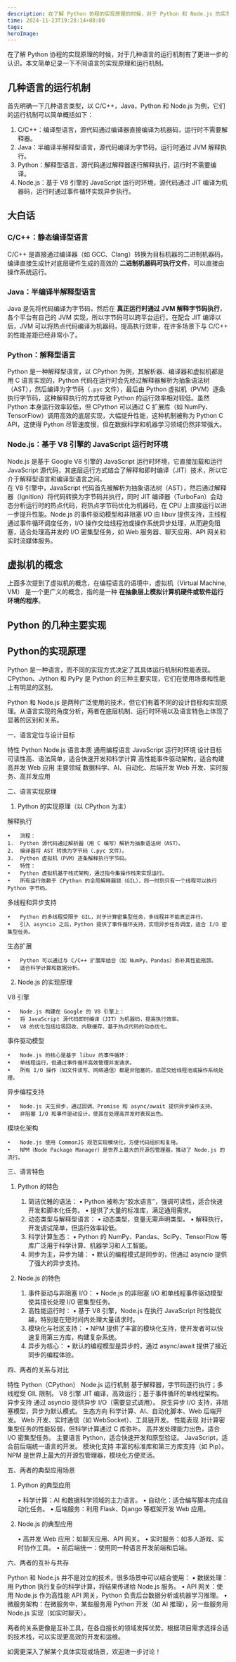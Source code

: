 ```yaml
---
description: 在了解 Python 协程的实现原理的时候，对于 Python 和 Node.js 的实现原理有了更进一步的认识。本文简单记录一下不同语言的实现原理和运行机制。
time: 2024-11-23T19:28:14+08:00
tags: 
heroImage: 
---
```


在了解 Python 协程的实现原理的时候，对于几种语言的运行机制有了更进一步的认识。本文简单记录一下不同语言的实现原理和运行机制。

## 几种语言的运行机制

首先明确一下几种语言类型，以 C/C++，Java，Python 和 Node.js 为例，它们的运行机制可以简单概括如下：

1. C/C++：编译型语言，源代码通过编译器直接编译为机器码，运行时不需要解释器。
2. Java：半编译半解释型语言，源代码编译为字节码，运行时通过 JVM 解释执行。
3. Python：解释型语言，源代码通过解释器逐行解释执行，运行时不需要编译。
4. Node.js：基于 V8 引擎的 JavaScript 运行时环境，源代码通过 JIT 编译为机器码，运行时通过事件循环实现异步执行。

## 大白话

### C/C++：静态编译型语言

C/C++ 是直接通过编译器（如 GCC、Clang）转换为目标机器的二进制机器码，编译直接生成针对底层硬件生成的高效的 **二进制机器码可执行文件**，可以直接由操作系统运行。

### Java：半编译半解释型语言

Java 是先将代码编译为字节码，然后在 **真正运行时通过 JVM 解释字节码执行**，各个平台有自己的 JVM 实现，所以字节码可以跨平台运行。在配合 JIT 编译以后，JVM 可以将热点代码编译为机器码，提高执行效率，在许多场景下与 C/C++ 的性能差距已经非常小了。

### Python：解释型语言

Python 是一种解释型语言，以 CPython 为例，其解析器、编译器和虚拟机都是用 C 语言实现的，Python 代码在运行时会先经过解释器解析为抽象语法树（AST），然后编译为字节码（`.pyc` 文件），最后由 Python 虚拟机（PVM）逐条执行字节码，这种解释执行的方式导致 Python 的运行效率相对较低。虽然 Python 本身运行效率较低，但 CPython 可以通过 C 扩展库（如 NumPy、TensorFlow）调用高效的底层实现，大幅提升性能，这种机制被称为 Python C API，这使得 Python 尽管速度慢，但在数据科学和机器学习领域仍然非常强大。

> 

### Node.js：基于 V8 引擎的 JavaScript 运行时环境

Node.js 是基于 Google V8 引擎的 JavaScript 运行时环境，它直接加载和运行 JavaScript 源代码，其底层运行方式结合了解释和即时编译（JIT）技术，所以它介于解释型语言和编译型语言之间。  
在 V8 引擎中，JavaScript 代码首先被解析为抽象语法树（AST），然后通过解释器（Ignition）将代码转换为字节码并执行，同时 JIT 编译器（TurboFan）会动态分析运行时的热点代码，将热点字节码优化为机器码，在 CPU 上直接运行以进一步提升性能。Node.js 的事件驱动模型和非阻塞 I/O 由 libuv 提供支持，主线程通过事件循环调度任务，I/O 操作交给线程池或操作系统异步处理，从而避免阻塞，适合处理高并发的 I/O 密集型任务，如 Web 服务器、聊天应用、API 网关和实时流媒体服务。

## 虚拟机的概念

上面多次提到了虚拟机的概念，在编程语言的语境中，虚拟机（Virtual Machine, VM） 是一个更广义的概念，指的是一种 **在抽象层上模拟计算机硬件或软件运行环境的程序**。

## Python 的几种主要实现
## Python的实现原理


Python 是一种语言，而不同的实现方式决定了其具体运行机制和性能表现。CPython、Jython 和 PyPy 是 Python 的三种主要实现，它们在使用场景和性能上有明显的区别。

Python 和 Node.js 是两种广泛使用的技术，但它们有着不同的设计目标和实现原理。从语言实现的角度分析，两者在底层机制、运行时环境以及语言特色上体现了显著的区别和关系。

一、语言定位与设计目标

特性	Python	Node.js
语言本质	通用编程语言	JavaScript 运行时环境
设计目标	可读性高、语法简单，适合快速开发和科学计算	高性能事件驱动架构，适合构建高并发 Web 应用
主要领域	数据科学、AI、自动化、后端开发	Web 开发、实时服务、高并发应用

二、语言实现原理

1. Python 的实现原理（以 CPython 为主）

解释执行

	•	流程：
	1.	Python 源代码通过解析器（用 C 编写）解析为抽象语法树（AST）。
	2.	编译器将 AST 转换为字节码（.pyc 文件）。
	3.	Python 虚拟机（PVM）逐条解释执行字节码。
	•	特性：
	•	Python 虚拟机基于栈式架构，通过指令集操作栈来实现运行。
	•	所有运行依赖于 CPython 的全局解释器锁（GIL），同一时刻只有一个线程可以执行 Python 字节码。

多线程和异步支持

	•	Python 的多线程受限于 GIL，对于计算密集型任务，多线程并不能真正并行。
	•	引入 asyncio 之后，Python 提供了事件循环支持，实现异步任务调度，适合 I/O 密集型任务。

生态扩展

	•	Python 可以通过与 C/C++ 扩展库结合（如 NumPy、Pandas）弥补其性能瓶颈。
	•	适合科学计算和数据分析。

2. Node.js 的实现原理

V8 引擎

	•	Node.js 构建在 Google 的 V8 引擎上：
	•	将 JavaScript 源代码即时编译（JIT）为机器码，提高执行效率。
	•	V8 的优化包括垃圾回收、内联缓存、基于热点代码的动态优化。

事件驱动模型

	•	Node.js 的核心是基于 libuv 的事件循环：
	•	单线程运行，但通过事件循环高效管理并发请求。
	•	所有 I/O 操作（如文件读写、网络通信）都是非阻塞的，底层交给线程池或操作系统处理。

异步编程支持

	•	Node.js 天生异步，通过回调、Promise 和 async/await 提供异步操作支持。
	•	非阻塞 I/O 和事件驱动设计，使其在处理高并发时表现出色。

模块化架构

	•	Node.js 使用 CommonJS 规范实现模块化，方便代码组织和复用。
	•	NPM（Node Package Manager）是世界上最大的开源包管理器，推动了 Node.js 的流行。

三、语言特色

1. Python 的特色

	1.	简洁优雅的语法：
	•	Python 被称为“胶水语言”，强调可读性，适合快速开发和脚本化任务。
	•	提供了大量的标准库，满足通用需求。
	2.	动态类型与解释型语言：
	•	动态类型，变量无需声明类型。
	•	解释执行，开发调试简单，但运行效率较低。
	3.	科学计算生态：
	•	Python 的 NumPy、Pandas、SciPy、TensorFlow 等库广泛用于科学计算、机器学习和人工智能。
	4.	同步为主，异步为辅：
	•	默认的编程模式是同步的，但通过 asyncio 提供了强大的异步支持。

2. Node.js 的特色

	1.	事件驱动与非阻塞 I/O：
	•	Node.js 的非阻塞 I/O 和单线程事件驱动模型使其擅长处理 I/O 密集型任务。
	2.	高性能运行时：
	•	基于 V8 引擎，Node.js 在执行 JavaScript 时性能优越，特别是在短时间内处理大量请求时。
	3.	模块化与社区支持：
	•	NPM 提供了丰富的模块化支持，使开发者可以快速复用第三方库，构建复杂系统。
	4.	异步为核心：
	•	默认的编程模型是异步的，通过 async/await 提供了接近同步的编程体验。

四、两者的关系与对比

特性	Python（CPython）	Node.js
运行机制	基于解释器，字节码逐行执行；多线程受 GIL 限制。	V8 引擎 JIT 编译，高效运行；基于事件循环的单线程架构。
异步支持	通过 asyncio 提供异步 I/O（需要显式调用）。	原生异步 I/O 支持，非阻塞模型，异步为默认模式。
生态方向	科学计算、AI、自动化脚本、Web 后端开发。	Web 开发、实时通信（如 WebSocket）、工具链开发。
性能表现	对计算密集型任务的性能较弱，但科学计算通过 C 库弥补。	高并发处理能力出色，适合 I/O 密集型任务。
主要语言	Python，适合快速开发和原型验证。	JavaScript，适合前后端统一语言的开发。
模块化支持	丰富的标准库和第三方库支持（如 Pip）。	NPM 是世界上最大的开源包管理器，模块化方便灵活。

五、两者的典型应用场景

1. Python 的典型应用

	•	科学计算：AI 和数据科学领域的主力语言。
	•	自动化：适合编写脚本完成自动化任务。
	•	后端服务：利用 Flask、Django 等框架开发 Web 应用。

2. Node.js 的典型应用

	•	高并发 Web 应用：如聊天应用、API 网关。
	•	实时服务：如多人游戏、实时协作工具。
	•	前后端统一：使用同一种语言开发前端和后端。

六、两者的互补与共存

Python 和 Node.js 并不是对立的技术，很多场景中可以结合使用：
	•	数据处理：用 Python 执行复杂的科学计算，将结果传递给 Node.js 服务。
	•	API 网关：使用 Node.js 作为高性能 API 网关，Python 负责后台数据分析或机器学习推理。
	•	微服务架构：在微服务中，某些服务用 Python 开发（如 AI 推理），另一些服务用 Node.js 实现（如实时聊天）。

两者的关系更像是互补工具，在各自擅长的领域发挥优势。根据项目需求选择合适的技术栈，可以实现更高效的开发和运维。

如需更深入了解某个具体实现或场景，欢迎进一步讨论！